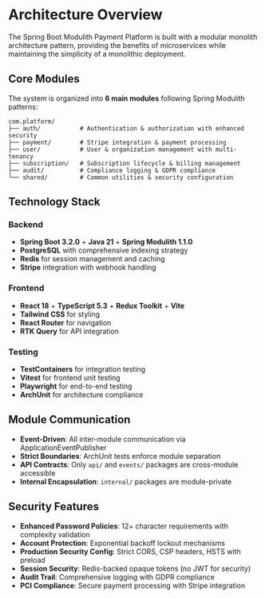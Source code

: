 # Architecture Overview

The Spring Boot Modulith Payment Platform is built with a modular monolith architecture pattern, providing the benefits of microservices while maintaining the simplicity of a monolithic deployment.

## Core Modules

The system is organized into **6 main modules** following Spring Modulith patterns:

```
com.platform/
├── auth/           # Authentication & authorization with enhanced security
├── payment/        # Stripe integration & payment processing
├── user/           # User & organization management with multi-tenancy
├── subscription/   # Subscription lifecycle & billing management
├── audit/          # Compliance logging & GDPR compliance
└── shared/         # Common utilities & security configuration
```

## Technology Stack

### Backend
- **Spring Boot 3.2.0** + **Java 21** + **Spring Modulith 1.1.0**
- **PostgreSQL** with comprehensive indexing strategy
- **Redis** for session management and caching
- **Stripe** integration with webhook handling

### Frontend
- **React 18** + **TypeScript 5.3** + **Redux Toolkit** + **Vite**
- **Tailwind CSS** for styling
- **React Router** for navigation
- **RTK Query** for API integration

### Testing
- **TestContainers** for integration testing
- **Vitest** for frontend unit testing
- **Playwright** for end-to-end testing
- **ArchUnit** for architecture compliance

## Module Communication

- **Event-Driven**: All inter-module communication via ApplicationEventPublisher
- **Strict Boundaries**: ArchUnit tests enforce module separation
- **API Contracts**: Only `api/` and `events/` packages are cross-module accessible
- **Internal Encapsulation**: `internal/` packages are module-private

## Security Features

- **Enhanced Password Policies**: 12+ character requirements with complexity validation
- **Account Protection**: Exponential backoff lockout mechanisms
- **Production Security Config**: Strict CORS, CSP headers, HSTS with preload
- **Session Security**: Redis-backed opaque tokens (no JWT for security)
- **Audit Trail**: Comprehensive logging with GDPR compliance
- **PCI Compliance**: Secure payment processing with Stripe integration